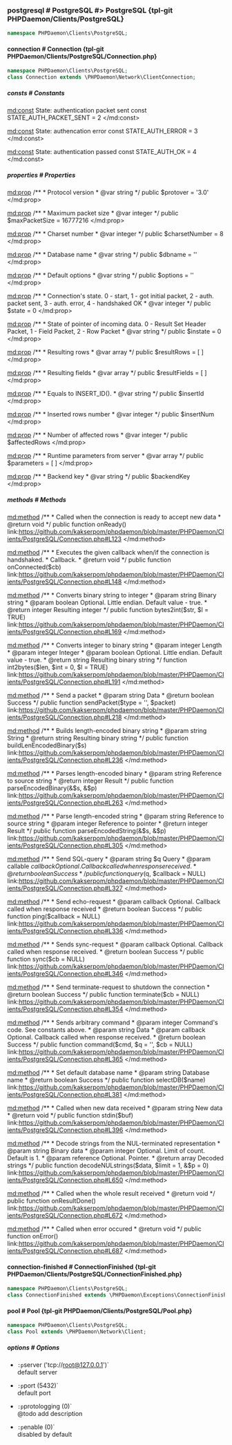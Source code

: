 ### postgresql # PostgreSQL #> PostgreSQL {tpl-git PHPDaemon/Clients/PostgreSQL}

```php
namespace PHPDaemon\Clients\PostgreSQL;
```

<!-- include-namespace path="\PHPDaemon\Clients\PostgreSQL" level="" access="" -->
#### connection # Connection {tpl-git PHPDaemon/Clients/PostgreSQL/Connection.php}

```php
namespace PHPDaemon\Clients\PostgreSQL;
class Connection extends \PHPDaemon\Network\ClientConnection;
```

##### consts # Constants

<md:const>
State: authentication packet sent
const STATE_AUTH_PACKET_SENT = 2
</md:const>

<md:const>
State: authencation error
const STATE_AUTH_ERROR = 3
</md:const>

<md:const>
State: authentication passed
const STATE_AUTH_OK = 4
</md:const>

<div class="clearboth"></div>

##### properties # Properties

<md:prop>
/**
	 * Protocol version
	 * @var string
	 */
public $protover = '3.0'
</md:prop>

<md:prop>
/**
	 * Maximum packet size
	 * @var integer
	 */
public $maxPacketSize = 16777216
</md:prop>

<md:prop>
/**
	 * Charset number
	 * @var integer
	 */
public $charsetNumber = 8
</md:prop>

<md:prop>
/**
	 * Database name
	 * @var string
	 */
public $dbname = ''
</md:prop>

<md:prop>
/**
	 * Default options
	 * @var string
	 */
public $options = ''
</md:prop>

<md:prop>
/**
	 * Connection's state. 0 - start,  1 - got initial packet,  2 - auth. packet sent,  3 - auth. error,  4 - handshaked OK
	 * @var integer
	 */
public $state = 0
</md:prop>

<md:prop>
/**
	 * State of pointer of incoming data. 0 - Result Set Header Packet,  1 - Field Packet,  2 - Row Packet
	 * @var string
	 */
public $instate = 0
</md:prop>

<md:prop>
/**
	 * Resulting rows
	 * @var array
	 */
public $resultRows = [ ]
</md:prop>

<md:prop>
/**
	 * Resulting fields
	 * @var array
	 */
public $resultFields = [ ]
</md:prop>

<md:prop>
/**
	 * Equals to INSERT_ID().
	 * @var string
	 */
public $insertId
</md:prop>

<md:prop>
/**
	 * Inserted rows number
	 * @var integer
	 */
public $insertNum
</md:prop>

<md:prop>
/**
	 * Number of affected rows
	 * @var integer
	 */
public $affectedRows
</md:prop>

<md:prop>
/**
	 * Runtime parameters from server
	 * @var array
	 */
public $parameters = [ ]
</md:prop>

<md:prop>
/**
	 * Backend key
	 * @var string
	 */
public $backendKey
</md:prop>

<div class="clearboth"></div>

##### methods # Methods

<md:method>
/**
	 * Called when the connection is ready to accept new data
	 * @return void
	 */
public function onReady()
link:https://github.com/kakserpom/phpdaemon/blob/master/PHPDaemon/Clients/PostgreSQL/Connection.php#L123
</md:method>

<md:method>
/**
	 * Executes the given callback when/if the connection is handshaked.
	 * Callback.
	 * @return void
	 */
public function onConnected($cb)
link:https://github.com/kakserpom/phpdaemon/blob/master/PHPDaemon/Clients/PostgreSQL/Connection.php#L148
</md:method>

<md:method>
/**
	 * Converts binary string to integer
	 * @param string  Binary string
	 * @param boolean Optional. Little endian. Default value - true.
	 * @return integer Resulting integer
	 */
public function bytes2int($str, $l = TRUE)
link:https://github.com/kakserpom/phpdaemon/blob/master/PHPDaemon/Clients/PostgreSQL/Connection.php#L169
</md:method>

<md:method>
/**
	 * Converts integer to binary string
	 * @param integer Length
	 * @param integer Integer
	 * @param boolean Optional. Little endian. Default value - true.
	 * @return string Resulting binary string
	 */
function int2bytes($len, $int = 0, $l = TRUE)
link:https://github.com/kakserpom/phpdaemon/blob/master/PHPDaemon/Clients/PostgreSQL/Connection.php#L191
</md:method>

<md:method>
/**
	 * Send a packet
	 * @param string Data
	 * @return boolean Success
	 */
public function sendPacket($type = '', $packet)
link:https://github.com/kakserpom/phpdaemon/blob/master/PHPDaemon/Clients/PostgreSQL/Connection.php#L218
</md:method>

<md:method>
/**
	 * Builds length-encoded binary string
	 * @param string String
	 * @return string Resulting binary string
	 */
public function buildLenEncodedBinary($s)
link:https://github.com/kakserpom/phpdaemon/blob/master/PHPDaemon/Clients/PostgreSQL/Connection.php#L236
</md:method>

<md:method>
/**
	 * Parses length-encoded binary
	 * @param string Reference to source string
	 * @return integer Result
	 */
public function parseEncodedBinary(&$s, &$p)
link:https://github.com/kakserpom/phpdaemon/blob/master/PHPDaemon/Clients/PostgreSQL/Connection.php#L263
</md:method>

<md:method>
/**
	 * Parse length-encoded string
	 * @param string  Reference to source string
	 * @param integer Reference to pointer
	 * @return integer Result
	 */
public function parseEncodedString(&$s, &$p)
link:https://github.com/kakserpom/phpdaemon/blob/master/PHPDaemon/Clients/PostgreSQL/Connection.php#L305
</md:method>

<md:method>
/**
	 * Send SQL-query
	 * @param string $q  Query
	 * @param callable $callback Optional. Callback called when response received.
	 * @return boolean Success
	 */
public function query($q, $callback = NULL)
link:https://github.com/kakserpom/phpdaemon/blob/master/PHPDaemon/Clients/PostgreSQL/Connection.php#L327
</md:method>

<md:method>
/**
	 * Send echo-request
	 * @param callback Optional. Callback called when response received
	 * @return boolean Success
	 */
public function ping($callback = NULL)
link:https://github.com/kakserpom/phpdaemon/blob/master/PHPDaemon/Clients/PostgreSQL/Connection.php#L336
</md:method>

<md:method>
/**
	 * Sends sync-request
	 * @param callback Optional. Callback called when response received.
	 * @return boolean Success
	 */
public function sync($cb = NULL)
link:https://github.com/kakserpom/phpdaemon/blob/master/PHPDaemon/Clients/PostgreSQL/Connection.php#L346
</md:method>

<md:method>
/**
	 * Send terminate-request to shutdown the connection
	 * @return boolean Success
	 */
public function terminate($cb = NULL)
link:https://github.com/kakserpom/phpdaemon/blob/master/PHPDaemon/Clients/PostgreSQL/Connection.php#L354
</md:method>

<md:method>
/**
	 * Sends arbitrary command
	 * @param integer  Command's code. See constants above.
	 * @param string   Data
	 * @param callback Optional. Callback called when response received.
	 * @return boolean Success
	 */
public function command($cmd, $q = '', $cb = NULL)
link:https://github.com/kakserpom/phpdaemon/blob/master/PHPDaemon/Clients/PostgreSQL/Connection.php#L365
</md:method>

<md:method>
/**
	 * Set default database name
	 * @param string Database name
	 * @return boolean Success
	 */
public function selectDB($name)
link:https://github.com/kakserpom/phpdaemon/blob/master/PHPDaemon/Clients/PostgreSQL/Connection.php#L381
</md:method>

<md:method>
/**
	 * Called when new data received
	 * @param string New data
	 * @return void
	 */
public function stdin($buf)
link:https://github.com/kakserpom/phpdaemon/blob/master/PHPDaemon/Clients/PostgreSQL/Connection.php#L396
</md:method>

<md:method>
/**
	 * Decode strings from the NUL-terminated representation
	 * @param string    Binary data
	 * @param integer   Optional. Limit of count. Default is 1.
	 * @param reference Optional. Pointer.
	 * @return array Decoded strings
	 */
public function decodeNULstrings($data, $limit = 1, &$p = 0)
link:https://github.com/kakserpom/phpdaemon/blob/master/PHPDaemon/Clients/PostgreSQL/Connection.php#L650
</md:method>

<md:method>
/**
	 * Called when the whole result received
	 * @return void
	 */
public function onResultDone()
link:https://github.com/kakserpom/phpdaemon/blob/master/PHPDaemon/Clients/PostgreSQL/Connection.php#L672
</md:method>

<md:method>
/**
	 * Called when error occured
	 * @return void
	 */
public function onError()
link:https://github.com/kakserpom/phpdaemon/blob/master/PHPDaemon/Clients/PostgreSQL/Connection.php#L687
</md:method>

<div class="clearboth"></div>

#### connection-finished # ConnectionFinished {tpl-git PHPDaemon/Clients/PostgreSQL/ConnectionFinished.php}

```php
namespace PHPDaemon\Clients\PostgreSQL;
class ConnectionFinished extends \PHPDaemon\Exceptions\ConnectionFinished;
```

#### pool # Pool {tpl-git PHPDaemon/Clients/PostgreSQL/Pool.php}

```php
namespace PHPDaemon\Clients\PostgreSQL;
class Pool extends \PHPDaemon\Network\Client;
```

##### options # Options

 - `:p`server ('tcp://root@127.0.0.1')`  
 default server

 - `:p`port (5432)`  
 default port

 - `:p`protologging (0)`  
 @todo add description

 - `:p`enable (0)`  
 disabled by default


<!--/ include-namespace -->
